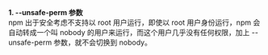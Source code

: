 <!--
 * @Author: monai
 * @Date: 2020-04-05 18:28:13
 * @LastEditors: monai
 * @LastEditTime: 2020-04-05 18:30:29
 -->
**1. --unsafe-perm 参数**  
npm 出于安全考虑不支持以 root 用户运行，即使以 root 用户身份运行，npm 会自动转成一个叫 nobody 的用户来运行，而这个用户几乎没有任何权限，加上 --unsafe-perm 参数，就不会切换到 nobody。